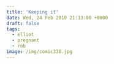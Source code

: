 ```yaml
---
title: 'Keeping it'
date: Wed, 24 Feb 2010 21:13:00 +0000
draft: false
tags:
  - elliot
  - pregnant
  - rob
image: /img/comic338.jpg
---
```


